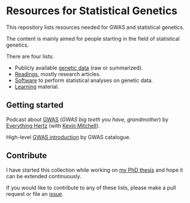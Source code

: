 # Resources for Statistical Genetics

This repository lists resources needed for GWAS and statistical genetics.

The content is mainly aimed for people starting in the field of statistical genetics. 

There are four lists:

- Publicly available [genetic data](statgen-data.md) (raw or summarized).
- [Readings](statgen-reading.md), mostly research articles.
- [Software](statgen-software.md) to perform statistical analyses on genetic data.
- [Learning](statgen-learning.md) material.

## Getting started

Podcast about [GWAS](https://everythinghertz.com/85) (_GWAS big teeth you have, grandmother_) by [Everything Hertz](https://everythinghertz.com/) (with [Kevin Mitchell](https://twitter.com/WiringTheBrain)).

High-level [GWAS introduction](https://www.ebi.ac.uk/training/online/course/gwas-catalog-exploring-snp-trait-associations-2019/what-gwas-catalog/what-are-genome-wide) by GWAS catalogue.


## Contribute
 
I have started this collection while working on [my PhD thesis](https://drive.switch.ch/index.php/s/FpWZlbw4Rfq20le) and hope it can be extended continuously.

If you would like to contribute to any of these lists, please make a pull request or file an [issue](https://github.com/sinarueeger/statistical-genetics-ressources/issues).
 


